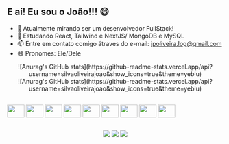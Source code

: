 ## E aí! Eu sou o João!!! 😄

- 🔭 Atualmente mirando ser um desenvolvedor FullStack!
- 🌱 Estudando React, Tailwind e NextJS/ MongoDB e MySQL
- 📫 Entre em contato comigo átraves do e-mail: jpoliveira.log@gmail.com
- 😄 Pronomes: Ele/Dele
<div align="center">
![Anurag's GitHub stats](https://github-readme-stats.vercel.app/api?username=silvaoliveirajoao&show_icons=true&theme=yeblu)
</div>
<div align="center">
![Anurag's GitHub stats](https://github-readme-stats.vercel.app/api?username=silvaoliveirajoao&show_icons=true&theme=yeblu)
</div>

## 

<div style="display: inline-block" align="center">
<img align="center" alt="" height="30" width="40" src="https://cdn.jsdelivr.net/gh/devicons/devicon/icons/javascript/javascript-original.svg" />
<img align="center" alt="" height="30" width="40" src="https://cdn.jsdelivr.net/gh/devicons/devicon/icons/nodejs/nodejs-original-wordmark.svg" />
<img align="center" alt="" height="30" width="40" src="https://cdn.jsdelivr.net/gh/devicons/devicon/icons/typescript/typescript-original.svg" />
<img align="center" alt="" height="30" width="40" src="https://cdn.jsdelivr.net/gh/devicons/devicon/icons/html5/html5-original-wordmark.svg" />
<img align="center" alt="" height="30" width="40" src="https://cdn.jsdelivr.net/gh/devicons/devicon/icons/css3/css3-original-wordmark.svg" />
<img align="center" alt="" height="30" width="40" src="https://cdn.jsdelivr.net/gh/devicons/devicon/icons/react/react-original-wordmark.svg" />
<img align="center" alt="" height="30" width="40" src="https://cdn.jsdelivr.net/gh/devicons/devicon/icons/mongodb/mongodb-original-wordmark.svg" />
<img align="center" alt="" height="30" width="40" src="https://cdn.jsdelivr.net/gh/devicons/devicon/icons/mysql/mysql-original-wordmark.svg" />
<img align="center" alt="" height="30" width="40" src="https://cdn.jsdelivr.net/gh/devicons/devicon/icons/nextjs/nextjs-original-wordmark.svg" />
</div>

##

<div align="center">
  <a href="mailto:jpoliveira.log@gmailc.om" target="_blank"><img src="https://img.shields.io/badge/Gmail-D14836?style=for-the-badge&logo=gmail&logoColor=white" target="_blank"></a>
  <a href="https://www.linkedin.com/in/silvaoliveirajoao/" target="_blank"><img src="https://img.shields.io/badge/LinkedIn-0077B5?style=for-the-badge&logo=linkedin&logoColor=white" target="_blank"></a>
  <a href="https://www.instagram.com/highjhones/" target="_blank"><img src="https://img.shields.io/badge/Instagram-E4405F?style=for-the-badge&logo=instagram&logoColor=white" target="_blank"></a>
</div>
